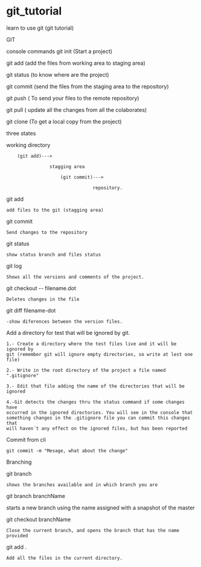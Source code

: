 # git_tutorial
learn to use git (git tutorial)

GIT

console commands
git init (Start a project)

git add <file> (add the files from working area to staging area)

git status (to know where are the project)

git commit (send the files from the staging area to the repository)

git push ( To send your files to the remote repository)

git pull ( update all the changes from all the colaborates)

git clone (To get a local copy from the project)

three states

working directory

        (git add)--->
        
                    stagging area
                    
                        (git commit)--->
                        
                                    repository.
                                    


git add

    add files to the git (stagging area)
    
git commit

    Send changes to the repository
    
git status

    show status branch and files status
    
git log

    Shows all the versions and comments of the project.
    
git checkout -- filename.dot 

    Deletes changes in the file
    
git diff filename-dot  

    -show diferences between the version files.
    
    
Add a directory for test that will be ignored by git.


    1.- Create a directory where the test files live and it will be ignored by 
    git (remember git will ignore empty directories, so write at lest one file)
    
    2.- Write in the root directory of the project a file named ".gitignore"
    
    3.- Edit that file adding the name of the directories that will be ignored
    
    4.-Git detects the changes thru the status command if some changes have 
    occurred in the ignored directories. You will see in the console that 
    something changes in the .gitignore file you can commit this changes that 
    will haven´t any effect on the ignored files, but has been reported

Commit from cli

    git commit -m "Mesage, what about the change"
    
Branching

git branch 

    shows the branches available and in which branch you are
    

git branch  branchName

   starts a new branch using the name assigned with a snapshot of the master
   
git checkout branchName

    Close the current branch, and opens the branch that has the name provided
    
git add .

    Add all the files in the current directory.
